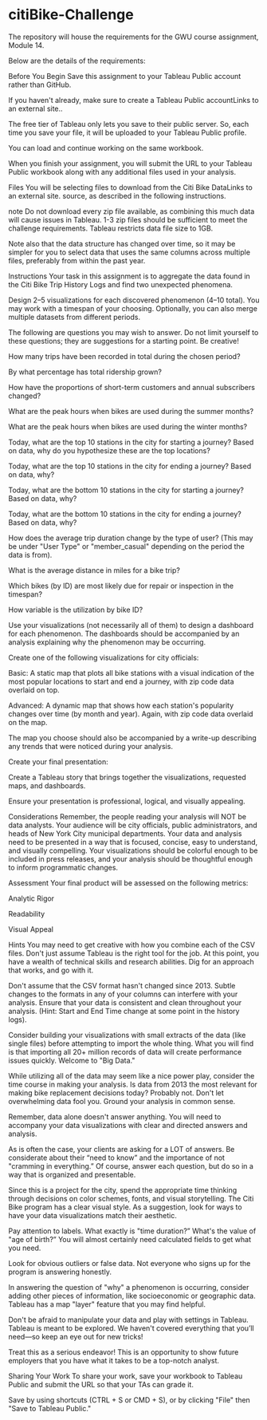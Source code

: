 # citiBike-Challenge

The repository will house the requirements for the GWU course assignment, Module 14.

Below are the details of the requirements:


Before You Begin
Save this assignment to your Tableau Public account rather than GitHub.

If you haven't already, make sure to create a Tableau Public accountLinks to an external site..

The free tier of Tableau only lets you save to their public server. So, each time you save your file, it will be uploaded to your Tableau Public profile.

You can load and continue working on the same workbook.

When you finish your assignment, you will submit the URL to your Tableau Public workbook along with any additional files used in your analysis.

Files
You will be selecting files to download from the Citi Bike DataLinks to an external site. source, as described in the following instructions.

note
Do not download every zip file available, as combining this much data will cause issues in Tableau. 1-3 zip files should be sufficient to meet the challenge requirements. Tableau restricts data file size to 1GB.

Note also that the data structure has changed over time, so it may be simpler for you to select data that uses the same columns across multiple files, preferably from within the past year.

Instructions
Your task in this assignment is to aggregate the data found in the Citi Bike Trip History Logs and find two unexpected phenomena.

Design 2–5 visualizations for each discovered phenomenon (4–10 total). You may work with a timespan of your choosing. Optionally, you can also merge multiple datasets from different periods.

The following are questions you may wish to answer. Do not limit yourself to these questions; they are suggestions for a starting point. Be creative!

How many trips have been recorded in total during the chosen period?

By what percentage has total ridership grown?

How have the proportions of short-term customers and annual subscribers changed?

What are the peak hours when bikes are used during the summer months?

What are the peak hours when bikes are used during the winter months?

Today, what are the top 10 stations in the city for starting a journey? Based on data, why do you hypothesize these are the top locations?

Today, what are the top 10 stations in the city for ending a journey? Based on data, why?

Today, what are the bottom 10 stations in the city for starting a journey? Based on data, why?

Today, what are the bottom 10 stations in the city for ending a journey? Based on data, why?

How does the average trip duration change by the type of user? (This may be under "User Type" or "member_casual" depending on the period the data is from).

What is the average distance in miles for a bike trip?

Which bikes (by ID) are most likely due for repair or inspection in the timespan?

How variable is the utilization by bike ID?

Use your visualizations (not necessarily all of them) to design a dashboard for each phenomenon. The dashboards should be accompanied by an analysis explaining why the phenomenon may be occurring.

Create one of the following visualizations for city officials:

Basic: A static map that plots all bike stations with a visual indication of the most popular locations to start and end a journey, with zip code data overlaid on top.

Advanced: A dynamic map that shows how each station's popularity changes over time (by month and year). Again, with zip code data overlaid on the map.

The map you choose should also be accompanied by a write-up describing any trends that were noticed during your analysis.

Create your final presentation:

Create a Tableau story that brings together the visualizations, requested maps, and dashboards.

Ensure your presentation is professional, logical, and visually appealing.

Considerations
Remember, the people reading your analysis will NOT be data analysts. Your audience will be city officials, public administrators, and heads of New York City municipal departments. Your data and analysis need to be presented in a way that is focused, concise, easy to understand, and visually compelling. Your visualizations should be colorful enough to be included in press releases, and your analysis should be thoughtful enough to inform programmatic changes.

Assessment
Your final product will be assessed on the following metrics:

Analytic Rigor

Readability

Visual Appeal

Hints
You may need to get creative with how you combine each of the CSV files. Don't just assume Tableau is the right tool for the job. At this point, you have a wealth of technical skills and research abilities. Dig for an approach that works, and go with it.

Don't assume that the CSV format hasn't changed since 2013. Subtle changes to the formats in any of your columns can interfere with your analysis. Ensure that your data is consistent and clean throughout your analysis. (Hint: Start and End Time change at some point in the history logs).

Consider building your visualizations with small extracts of the data (like single files) before attempting to import the whole thing. What you will find is that importing all 20+ million records of data will create performance issues quickly. Welcome to "Big Data."

While utilizing all of the data may seem like a nice power play, consider the time course in making your analysis. Is data from 2013 the most relevant for making bike replacement decisions today? Probably not. Don't let overwhelming data fool you. Ground your analysis in common sense.

Remember, data alone doesn't answer anything. You will need to accompany your data visualizations with clear and directed answers and analysis.

As is often the case, your clients are asking for a LOT of answers. Be considerate about their “need to know” and the importance of not "cramming in everything.” Of course, answer each question, but do so in a way that is organized and presentable.

Since this is a project for the city, spend the appropriate time thinking through decisions on color schemes, fonts, and visual storytelling. The Citi Bike program has a clear visual style. As a suggestion, look for ways to have your data visualizations match their aesthetic.

Pay attention to labels. What exactly is "time duration?” What's the value of "age of birth?” You will almost certainly need calculated fields to get what you need.

Look for obvious outliers or false data. Not everyone who signs up for the program is answering honestly.

In answering the question of "why" a phenomenon is occurring, consider adding other pieces of information, like socioeconomic or geographic data. Tableau has a map "layer" feature that you may find helpful.

Don't be afraid to manipulate your data and play with settings in Tableau. Tableau is meant to be explored. We haven't covered everything that you’ll need—so keep an eye out for new tricks!

Treat this as a serious endeavor! This is an opportunity to show future employers that you have what it takes to be a top-notch analyst.

Sharing Your Work
To share your work, save your workbook to Tableau Public and submit the URL so that your TAs can grade it.

Save by using shortcuts (CTRL + S or CMD + S), or by clicking "File" then "Save to Tableau Public."
